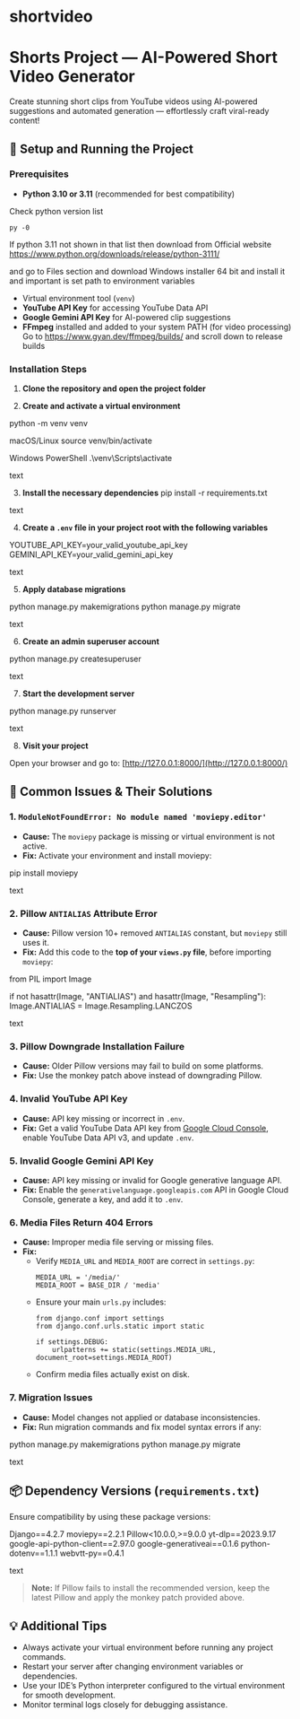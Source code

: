 # shortvideo

# Shorts Project — AI-Powered Short Video Generator

Create stunning short clips from YouTube videos using AI-powered suggestions and automated generation — effortlessly craft viral-ready content!


## 🚀 Setup and Running the Project

### Prerequisites

- **Python 3.10 or 3.11** (recommended for best compatibility)

Check python version list 
```
py -0
```
If python 3.11 not shown in that list then download from Official website https://www.python.org/downloads/release/python-3111/ 

and go to Files section and download  Windows installer 64 bit and install it and important is set path to environment variables  

- Virtual environment tool (`venv`)
- **YouTube API Key** for accessing YouTube Data API
- **Google Gemini API Key** for AI-powered clip suggestions
- **FFmpeg** installed and added to your system PATH (for video processing)
Go to https://www.gyan.dev/ffmpeg/builds/ and scroll down to release builds 

### Installation Steps

1. **Clone the repository and open the project folder**

2. **Create and activate a virtual environment**

python -m venv venv

macOS/Linux
source venv/bin/activate

Windows PowerShell
.\venv\Scripts\activate

text

3. **Install the necessary dependencies**
pip install -r requirements.txt 

text

4. **Create a `.env` file in your project root with the following variables**

YOUTUBE_API_KEY=your_valid_youtube_api_key
GEMINI_API_KEY=your_valid_gemini_api_key

text

5. **Apply database migrations**

python manage.py makemigrations
python manage.py migrate

text

6. **Create an admin superuser account**

python manage.py createsuperuser

text

7. **Start the development server**

python manage.py runserver

text

8. **Visit your project**

Open your browser and go to: [http://127.0.0.1:8000/](http://127.0.0.1:8000/)


## 🔧 Common Issues & Their Solutions

### 1. `ModuleNotFoundError: No module named 'moviepy.editor'`

- **Cause:** The `moviepy` package is missing or virtual environment is not active.
- **Fix:** Activate your environment and install moviepy:

pip install moviepy

text


### 2. Pillow `ANTIALIAS` Attribute Error

- **Cause:** Pillow version 10+ removed `ANTIALIAS` constant, but `moviepy` still uses it.
- **Fix:** Add this code to the **top of your `views.py` file**, before importing `moviepy`:

from PIL import Image

if not hasattr(Image, "ANTIALIAS") and hasattr(Image, "Resampling"):
Image.ANTIALIAS = Image.Resampling.LANCZOS

text


### 3. Pillow Downgrade Installation Failure

- **Cause:** Older Pillow versions may fail to build on some platforms.
- **Fix:** Use the monkey patch above instead of downgrading Pillow.


### 4. Invalid YouTube API Key

- **Cause:** API key missing or incorrect in `.env`.
- **Fix:** Get a valid YouTube Data API key from [Google Cloud Console](https://console.cloud.google.com/), enable YouTube Data API v3, and update `.env`.


### 5. Invalid Google Gemini API Key

- **Cause:** API key missing or invalid for Google generative language API.
- **Fix:** Enable the `generativelanguage.googleapis.com` API in Google Cloud Console, generate a key, and add it to `.env`.


### 6. Media Files Return 404 Errors

- **Cause:** Improper media file serving or missing files.
- **Fix:**  
  - Verify `MEDIA_URL` and `MEDIA_ROOT` are correct in `settings.py`:  
    ```
    MEDIA_URL = '/media/'
    MEDIA_ROOT = BASE_DIR / 'media'
    ```  
  - Ensure your main `urls.py` includes:  
    ```
    from django.conf import settings
    from django.conf.urls.static import static

    if settings.DEBUG:
        urlpatterns += static(settings.MEDIA_URL, document_root=settings.MEDIA_ROOT)
    ```  
  - Confirm media files actually exist on disk.


### 7. Migration Issues

- **Cause:** Model changes not applied or database inconsistencies.
- **Fix:** Run migration commands and fix model syntax errors if any:

python manage.py makemigrations
python manage.py migrate

text


## 📦 Dependency Versions (`requirements.txt`)

Ensure compatibility by using these package versions:

Django==4.2.7
moviepy==2.2.1
Pillow<10.0.0,>=9.0.0
yt-dlp==2023.9.17
google-api-python-client==2.97.0
google-generativeai==0.1.6
python-dotenv==1.1.1
webvtt-py==0.4.1

text

> **Note:** If Pillow fails to install the recommended version, keep the latest Pillow and apply the monkey patch provided above.


## 💡 Additional Tips

- Always activate your virtual environment before running any project commands.
- Restart your server after changing environment variables or dependencies.
- Use your IDE’s Python interpreter configured to the virtual environment for smooth development.
- Monitor terminal logs closely for debugging assistance.

